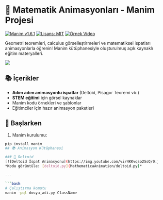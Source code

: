 # 🎥 Matematik Animasyonları - Manim Projesi

[![Manim v1.6.1](https://img.shields.io/badge/manim-v1.6.1-48CAE4)](https://manim.community)
[![Lisans: MIT](https://img.shields.io/badge/Lisans-MIT-success)](https://opensource.org/licenses/MIT)
[![Örnek Video](https://img.shields.io/badge/Demo-Video-FF6B6B)](https://youtu.be/örnek-link)

Geometri teoremleri, calculus görselleştirmeleri ve matematiksel ispatları animasyonlarla öğrenin! Manim kütüphanesiyle oluşturulmuş açık kaynaklı eğitim materyalleri.

![](örnek-gif.gif) <!-- Varsa animasyon önizlemesi -->

## 📚 İçerikler
- **Adım adım animasyonlu ispatlar** (Deltoid, Pisagor Teoremi vb.)
- **STEM eğitimi** için görsel kaynaklar
- Manim kodu örnekleri ve şablonlar
- Eğitimciler için hazır animasyon paketleri

## 🚀 Başlarken
1. Manim kurulumu:
```bash
pip install manim
## 📚 Animasyon Kütüphanesi

### 📐 Deltoid 
[![Deltoid İspat Animasyonu](https://img.youtube.com/vi/4KKvqso2SsQ/0.jpg)](https://youtu.be/4KKvqso2SsQ)  
*Kodu görüntüle: [deltoid.py](MathematicaAnimation/deltoid.py)*

---

```bash
# Çalıştırma komutu
manim -pql dosya_adi.py ClassName
